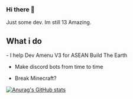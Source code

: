 ### Hi there 👋
Just some dev. Im still 13 Amazing.
<h2> What i do </h2>
 - I help Dev Amenu V3 for ASEAN Build The Earth
 
 - Make discord bots from time to time
 
 - Break Minecraft?


[![Anurag's GitHub stats](https://github-readme-stats.vercel.app/api?username=StoneMcYT)](https://github.com/anuraghazra/github-readme-stats)
